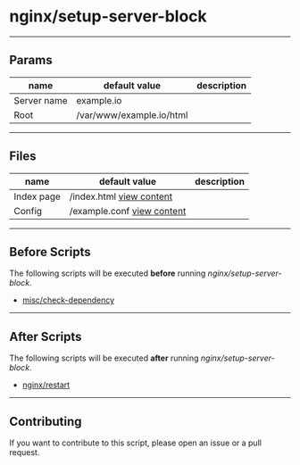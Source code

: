 # nginx/setup-server-block

----

## Params

|  name  | default value  |  description  |
|  ----- | -------------  |  -----------  |
| Server name | example.io |  |
| Root | /var/www/example.io/html |  |

----

## Files

|  name  | default value  |  description  |
|  ----- | -------------  |  -----------  |
| Index page | /index.html [view content](http://github.com/bigband-repertoire/index.html) |  |
| Config | /example.conf [view content](http://github.com/bigband-repertoire/example.conf) |  |

----

## Before Scripts

The following scripts will be executed **before** running *nginx/setup-server-block*.

- [misc/check-dependency](http://github.com/bigband-repertoire/misc/check-dependency)

----

## After Scripts

The following scripts will be executed **after** running *nginx/setup-server-block*.

- [nginx/restart](http://github.com/bigband-repertoire/nginx/restart)

----

## Contributing

If you want to contribute to this script, please open an issue or a pull request.
